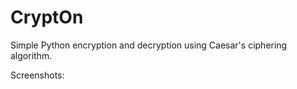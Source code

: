 # CryptOn
Simple Python encryption and decryption using Caesar's ciphering algorithm.

Screenshots:

